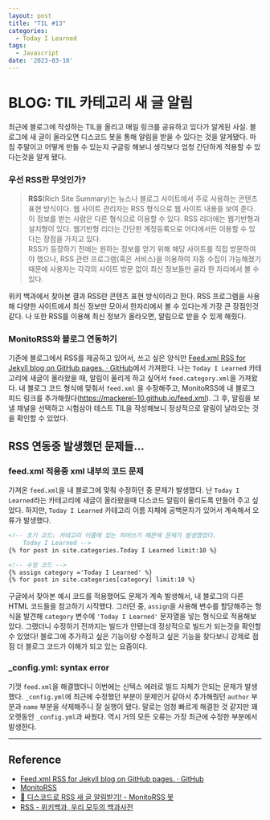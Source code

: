 ```yaml
---
layout: post
title: "TIL #13"
categories:
  - Today I Learned
tags:
  - Javascript
date: '2023-03-18'
---
```



# BLOG: TIL 카테고리 새 글 알림
최근에 블로그에 작성하는 TIL을 올리고 매일 링크를 공유하고 있다가 알게된 사실. 블로그에 새 글이 올라오면 디스코드 봇을 통해 알림을 받을 수 있다는 것을 알게됐다. 마침 주말이고 어떻게 만들 수 있는지 구글링 해보니 생각보다 엄청 간단하게 적용할 수 있다는것을 알게 됐다.

### 우선 RSS란 무엇인가?
> **RSS**(Rich Site Summary)는 뉴스나  블로그 사이트에서 주로 사용하는 콘텐츠 표현 방식이다. 웹 사이트 관리자는 RSS 형식으로 웹 사이트 내용을 보여 준다. 이 정보를 받는 사람은 다른 형식으로 이용할 수 있다. RSS 리더에는 웹기반형과 설치형이 있다. 웹기반형 리더는 간단한 계정등록으로 어디에서든 이용할 수 있다는 장점을 가지고 있다.  
> RSS가 등장하기 전에는 원하는 정보를 얻기 위해 해당 사이트를 직접 방문하여야 했으나, RSS 관련 프로그램(혹은 서비스)을 이용하여 자동 수집이 가능해졌기 때문에 사용자는 각각의 사이트 방문 없이 최신 정보들만 골라 한 자리에서 볼 수 있다.  

위키 백과에서 찾아본 결과 RSS란 콘텐츠 표현 방식이라고 한다. RSS 프로그램을 사용해 다양한 사이트에서 최신 정보만 모아서 한자리에서 볼 수 있다는게 가장 큰 장점인것 같다. 나 또한 RSS를 이용해  최신 정보가 올라오면, 알림으로 받을 수 있게 해줬다.


### MonitoRSS와 블로그 연동하기
기존에 블로그에서 RSS를 제공하고 있어서, 쓰고 싶은 양식만 [Feed.xml RSS for Jekyll blog on GitHub pages. · GitHub](https://gist.github.com/roachhd/f664d2cae2da899be3f6)에서 가져왔다.  나는 `Today I Learned` 카테고리에 새글이 올라왔을 때, 알림이 울리게 하고 싶어서 `feed.category.xml`을 가져왔다.
내 블로그 코드 형식에 맞춰서 `feed.xml` 을 수정해주고, MonitoRSS에 내 블로그 피드 링크를 추가해줬다(https://mackerel-10.github.io/feed.xml). 그 후, 알림을 보낼 채널을 선택하고 시험삼아 테스트 TIL을 작성해보니 정상적으로 알림이 날라오는 것을 확인할 수 있었다.


##  RSS 연동중 발생했던 문제들...
### feed.xml 적용중 xml 내부의 코드 문제
가져온 `feed.xml`을 내 블로그에 맞춰 수정하던 중 문제가 발생했다.
난 `Today I Learned`라는 카테고리에 새글이 올라왔을때 디스코드 알림이 울리도록 만들어 주고 싶었다. 하지만, `Today I Learned` 카테고리 이름 자체에 공백문자가 있어서 계속해서 오류가 발생했다.

```xml
<!-- 초기 코드: 카테고리 이름에 있는 띄어쓰기 떄문에 문제가 발생했었다.
	Today I Learned -->
{% for post in site.categories.Today I Learned limit:10 %}

<!-- 수정 코드 -->
{% assign category ='Today I Learned' %}
{% for post in site.categories[category] limit:10 %}
```

구글에서 찾아본 예시 코드를 적용했어도 문제가 계속 발생해서, 내 블로그의 다른 HTML 코드들을 참고하기 시작했다. 그러던 중, `assign`을 사용해 변수를 할당해주는 형식을 발견해 `category` 변수에 `'Today I Learned'` 문자열을 넣는 형식으로 적용해보았다.
그랬더니 수정하기 전까지는 빌드가 안됐는데 정상적으로 빌드가 되는것을 확인할 수 있었다! 블로그에 추가하고 싶은 기능이랑 수정하고 싶은 기능을 찾다보니 강제로 점점 더 블로그 코드가 이해가 되고 있는 요즘이다.

### _config.yml: syntax error
기껏 `feed.xml`을 해결했더니 이번에는 신텍스 에러로 빌드 자체가 안되는 문제가 발생했다. `_config.yml`에 최근에 수정했던 부분이 문제인거 같아서 추가해줬던 `author` 부분과 `name` 부분을 삭제해주니 잘 실행이 됐다. 말로는 엄청 빠르게 해결한 것 같지만 꽤 오랫동안 `_config.yml`과 싸웠다. 역시 거의 모든 오류는 가장 최근에 수정한 부분에서 발생한다.


- - - -
## Reference
- [Feed.xml RSS for Jekyll blog on GitHub pages. · GitHub](https://gist.github.com/roachhd/f664d2cae2da899be3f6)
- [MonitoRSS](https://monitorss.xyz/)
- [📰 디스코드로 RSS 새 글 알림받기! - MonitoRSS 봇](https://discordbot.tistory.com/7)
- [RSS - 위키백과, 우리 모두의 백과사전](https://ko.wikipedia.org/wiki/RSS)
